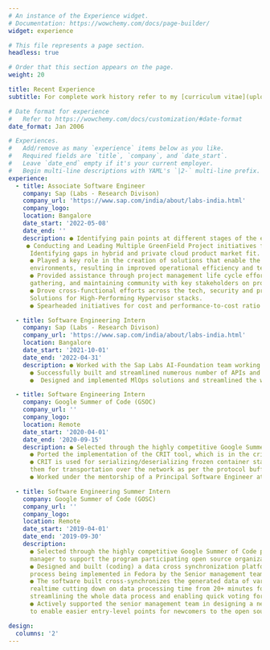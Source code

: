 ```yaml
---
# An instance of the Experience widget.
# Documentation: https://wowchemy.com/docs/page-builder/
widget: experience

# This file represents a page section.
headless: true

# Order that this section appears on the page.
weight: 20

title: Recent Experience
subtitle: For complete work history refer to my [curriculum vitae](uploads/cv.pdf).

# Date format for experience
#   Refer to https://wowchemy.com/docs/customization/#date-format
date_format: Jan 2006

# Experiences.
#   Add/remove as many `experience` items below as you like.
#   Required fields are `title`, `company`, and `date_start`.
#   Leave `date_end` empty if it's your current employer.
#   Begin multi-line descriptions with YAML's `|2-` multi-line prefix.
experience:
  - title: Associate Software Engineer
    company: Sap (Labs - Research Divison)
    company_url: 'https://www.sap.com/india/about/labs-india.html'
    company_logo: 
    location: Bangalore
    date_start: '2022-05-08'
    date_end: ''
    description: ● Identifying pain points at different stages of the enterprise customer journey and ideating and building solutions for Hybrid and Private Cloud Customers.  
     ● Conducting and Leading Multiple GreenField Project initiatives following Industry Trends and Insights and after
      Identifying gaps in hybrid and private cloud product market fit.
      ● Played a key role in the creation of solutions that enable the ability to run software anywhere in high-demand, critical
      environments, resulting in improved operational efficiency and team productivity
      ● Provided assistance through project management life cycle efforts, including scope of work analysis, requirements
      gathering, and maintaining community with key stakeholders on progress and change management initiatives
      ● Drove cross-functional efforts across the tech, security and product teams to build and optimize Cloud Native
      Solutions for High-Performing Hypervisor stacks.
      ● Spearheaded initiatives for cost and performance-to-cost ratio

  - title: Software Engineering Intern
    company: Sap (Labs - Research Divison)
    company_url: 'https://www.sap.com/india/about/labs-india.html'
    location: Bangalore
    date_start: '2021-10-01'
    date_end: '2022-04-31'
    description: ● Worked with the Sap Labs AI-Foundation team working on SAP's cutting edge ML and AI, cloud-based platform
      ● Successfully built and streamlined numerous number of APIs and microservices that are used by the cloud platform
      ●  Designed and implemented MlOps solutions and streamlined the whole pipeline to automate processes

  - title: Software Engineering Intern
    company: Google Summer of Code (GSOC)
    company_url: ''
    company_logo:
    location: Remote
    date_start: '2020-04-01'
    date_end: '2020-09-15'
    description: ● Selected through the highly competitive Google Summer of Code program to work as a summer intern with the program-participating open source organization CRIU
      ● Ported the implementation of the CRIT tool, which is in the criu program package, from Python to Golang
      ● CRIT is used for serializing/deserializing frozen container state images and allowing editing, modifications and preparing
      them for transportation over the network as per the protocol buffer definitions
      ● Worked under the mentorship of a Principal Software Engineer at Red Hat to accomplish the project

  - title: Software Engineering Summer Intern
    company: Google Summer of Code (GOSC)
    company_url: ''
    company_logo:
    location: Remote
    date_start: '2019-04-01'
    date_end: '2019-09-30'
    description:  
      ● Selected through the highly competitive Google Summer of Code program to work in partnership with a Senior Program
      manager to support the program participating open source organization fedora.org (redhat subsidiary)
      ● Designed and built (coding) a data cross synchronization platform from the ground up for a new feature management
      process being implemented in Fedora by the Senior management team
      ● The software built cross-synchronizes the generated data of various services across each other using REST api and xml in
      realtime cutting down on data processing time from 20+ minutes for a single feature down to 20 seconds, thus
      streamlining the whole data process and enabling quick voting for new feature changes
      ● Actively supported the senior management team in designing a new feature change process and other program activities
      to enable easier entry-level points for newcomers to the open source project

design:
  columns: '2'
---
```

